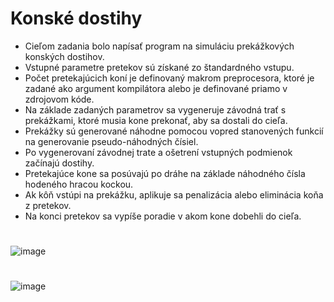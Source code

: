 # Konské dostihy

- Cieľom zadania bolo napísať program na simuláciu prekážkových konských dostihov. 
- Vstupné parametre pretekov sú získané zo štandardného vstupu. 
- Počet pretekajúcich koní je definovaný makrom preprocesora, ktoré je zadané ako argument kompilátora alebo je definované priamo v zdrojovom kóde. 
- Na základe zadaných parametrov sa vygeneruje závodná trať s prekážkami, ktoré musia kone prekonať, aby sa dostali do cieľa. 
- Prekážky sú generované náhodne pomocou vopred stanovených funkcií na generovanie pseudo-náhodných čísiel. 
- Po vygenerovaní závodnej trate a ošetrení vstupných podmienok začínajú dostihy. 
- Pretekajúce kone sa posúvajú po dráhe na základe náhodného čísla hodeného hracou kockou. 
- Ak kôň vstúpi na prekážku, aplikuje sa penalizácia alebo eliminácia koňa z pretekov. 
- Na konci pretekov sa vypíše poradie v akom kone dobehli do cieľa.
#
![image](https://github.com/SimonCanecky/Konske-dostihy/assets/71691945/95d19e5e-c3c2-416e-aa3d-82b7f627bc8f)
#
![image](https://github.com/SimonCanecky/Konske-dostihy/assets/71691945/61e1f291-8338-4259-b079-4260158f7de4)
